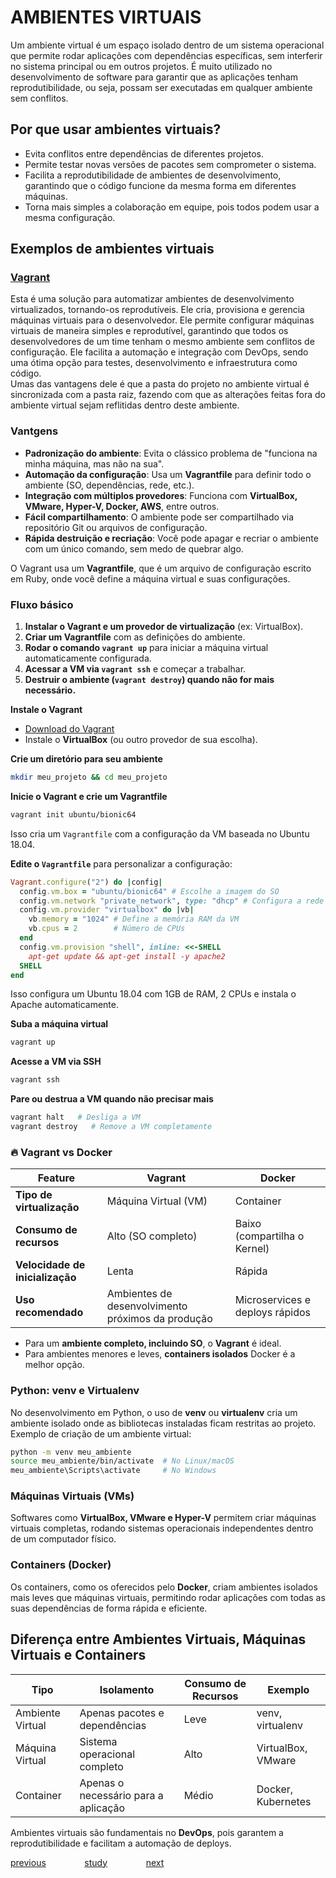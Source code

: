 # AMBIENTES VIRTUAIS
Um ambiente virtual é um espaço isolado dentro de um sistema operacional que permite rodar aplicações com dependências específicas, sem interferir no sistema principal ou em outros projetos. É muito utilizado no desenvolvimento de software para garantir que as aplicações tenham reprodutibilidade, ou seja, possam ser executadas em qualquer ambiente sem conflitos.

## Por que usar ambientes virtuais?
- Evita conflitos entre dependências de diferentes projetos.
- Permite testar novas versões de pacotes sem comprometer o sistema.
- Facilita a reprodutibilidade de ambientes de desenvolvimento, garantindo que o código funcione da mesma forma em diferentes máquinas.
- Torna mais simples a colaboração em equipe, pois todos podem usar a mesma configuração.

## Exemplos de ambientes virtuais

### [Vagrant](https://www.vagrantup.com)
Esta é uma solução para automatizar ambientes de desenvolvimento virtualizados, tornando-os reprodutíveis. Ele cria, provisiona e gerencia máquinas virtuais para o desenvolvedor. Ele permite configurar máquinas virtuais de maneira simples e reprodutível, garantindo que todos os desenvolvedores de um time tenham o mesmo ambiente sem conflitos de configuração. Ele facilita a automação e integração com DevOps, sendo uma ótima opção para testes, desenvolvimento e infraestrutura como código.<br>
Umas das vantagens dele é que a pasta do projeto no ambiente virtual é sincronizada com a pasta raiz, fazendo com que as alterações feitas fora do ambiente virtual sejam reflitidas dentro deste ambiente.

### Vantgens
- **Padronização do ambiente**: Evita o clássico problema de "funciona na minha máquina, mas não na sua".  
- **Automação da configuração**: Usa um **Vagrantfile** para definir todo o ambiente (SO, dependências, rede, etc.).  
- **Integração com múltiplos provedores**: Funciona com **VirtualBox, VMware, Hyper-V, Docker, AWS**, entre outros.  
- **Fácil compartilhamento**: O ambiente pode ser compartilhado via repositório Git ou arquivos de configuração.  
- **Rápida destruição e recriação**: Você pode apagar e recriar o ambiente com um único comando, sem medo de quebrar algo.

O Vagrant usa um **Vagrantfile**, que é um arquivo de configuração escrito em Ruby, onde você define a máquina virtual e suas configurações.  

### Fluxo básico
1. **Instalar o Vagrant e um provedor de virtualização** (ex: VirtualBox).  
2. **Criar um Vagrantfile** com as definições do ambiente.  
3. **Rodar o comando `vagrant up`** para iniciar a máquina virtual automaticamente configurada.  
4. **Acessar a VM via `vagrant ssh`** e começar a trabalhar.  
5. **Destruir o ambiente (`vagrant destroy`) quando não for mais necessário.**  

**Instale o Vagrant**  
- [Download do Vagrant](https://developer.hashicorp.com/vagrant/downloads)  
- Instale o **VirtualBox** (ou outro provedor de sua escolha).  

**Crie um diretório para seu ambiente**  
```sh
mkdir meu_projeto && cd meu_projeto
```

**Inicie o Vagrant e crie um Vagrantfile**  
```sh
vagrant init ubuntu/bionic64
```
Isso cria um `Vagrantfile` com a configuração da VM baseada no Ubuntu 18.04.

**Edite o `Vagrantfile`** para personalizar a configuração:  
```ruby
Vagrant.configure("2") do |config|
  config.vm.box = "ubuntu/bionic64" # Escolhe a imagem do SO
  config.vm.network "private_network", type: "dhcp" # Configura a rede
  config.vm.provider "virtualbox" do |vb|
    vb.memory = "1024" # Define a memória RAM da VM
    vb.cpus = 2        # Número de CPUs
  end
  config.vm.provision "shell", inline: <<-SHELL
    apt-get update && apt-get install -y apache2
  SHELL
end
```
Isso configura um Ubuntu 18.04 com 1GB de RAM, 2 CPUs e instala o Apache automaticamente.

**Suba a máquina virtual**  
```sh
vagrant up
```

**Acesse a VM via SSH**  
```sh
vagrant ssh
```

**Pare ou destrua a VM quando não precisar mais**  
```sh
vagrant halt   # Desliga a VM
vagrant destroy   # Remove a VM completamente
```

### 🔥 **Vagrant vs Docker**
| Feature                         | Vagrant                                           | Docker                          |
|---------------------------------|---------------------------------------------------|---------------------------------|
| **Tipo de virtualização**       | Máquina Virtual (VM)                              | Container                       |
| **Consumo de recursos**         | Alto (SO completo)                                | Baixo (compartilha o Kernel)    |
| **Velocidade de inicialização** | Lenta                                             | Rápida                          |
| **Uso recomendado**             | Ambientes de desenvolvimento próximos da produção | Microservices e deploys rápidos |

- Para um **ambiente completo, incluindo SO**, o **Vagrant** é ideal.  
- Para ambientes menores e leves, **containers isolados** Docker é a melhor opção.

### Python: venv e Virtualenv
No desenvolvimento em Python, o uso de **venv** ou **virtualenv** cria um ambiente isolado onde as bibliotecas instaladas ficam restritas ao projeto. Exemplo de criação de um ambiente virtual:
```sh
python -m venv meu_ambiente
source meu_ambiente/bin/activate  # No Linux/macOS
meu_ambiente\Scripts\activate     # No Windows
```

### Máquinas Virtuais (VMs)
Softwares como **VirtualBox, VMware e Hyper-V** permitem criar máquinas virtuais completas, rodando sistemas operacionais independentes dentro de um computador físico.

### Containers (Docker)
Os containers, como os oferecidos pelo **Docker**, criam ambientes isolados mais leves que máquinas virtuais, permitindo rodar aplicações com todas as suas dependências de forma rápida e eficiente.

## Diferença entre Ambientes Virtuais, Máquinas Virtuais e Containers
| Tipo                | Isolamento                           | Consumo de Recursos | Exemplo            |
|---------------------|--------------------------------------|---------------------|--------------------|
| Ambiente Virtual    | Apenas pacotes e dependências        | Leve                | venv, virtualenv   |
| Máquina Virtual     | Sistema operacional completo         | Alto                | VirtualBox, VMware |
| Container           | Apenas o necessário para a aplicação | Médio               | Docker, Kubernetes |

Ambientes virtuais são fundamentais no **DevOps**, pois garantem a reprodutibilidade e facilitam a automação de deploys.

<a href="https://github.com/raphaelkaique1/study/blob/main/4-devops/4.1-ferramentas_de_desenvolvimento/controle_de_versao_git_github.md">previous</a>⠀⠀⠀⠀⠀⠀<a href="https://github.com/raphaelkaique1/study#ferramentas_de_desenvolvimento">study</a>⠀⠀⠀⠀⠀⠀<a href="https://github.com/raphaelkaique1/study/blob/main/4-devops/4.1-ferramentas_de_desenvolvimento/docker_e_containers.md">next</a>